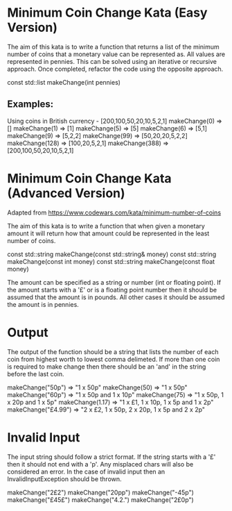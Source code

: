 Minimum Coin Change Kata (Easy Version)
=======================================

The aim of this kata is to write a function that returns a list of the minimum number of coins that
a monetary value can be represented as. All values are represented in pennies. This can be solved
using an iterative or recursive approach. Once completed, refactor the code using the opposite approach.

const std::list<int> makeChange(int pennies)

Examples:
-
Using coins in British currency - [200,100,50,20,10,5,2,1]
makeChange(0) => []
makeChange(1) => [1]
makeChange(5) => [5]
makeChange(6) => [5,1]
makeChange(9) => [5,2,2]
makeChange(99) => [50,20,20,5,2,2]
makeChange(128) => [100,20,5,2,1]
makeChange(388) => [200,100,50,20,10,5,2,1]




Minimum Coin Change Kata (Advanced Version)
===========================================
Adapted from https://www.codewars.com/kata/minimum-number-of-coins

The aim of this kata is to write a function that when given a monetary amount it will return how
that amount could be represented in the least number of coins.

const std::string makeChange(const std::string& money)
const std::string makeChange(const int money)
const std::string makeChange(const float money)

The amount can be specified as a string or number (int or floating point). If the amount starts with
a '£' or is a floating point number then it should be assumed that the amount is in pounds. All other
cases it should be assumed the amount is in pennies.

Output
======
The output of the function should be a string that lists the number of each coin from highest worth
to lowest comma delimeted. If more than one coin is required to make change then there should be an
'and' in the string before the last coin.

makeChange("50p") => "1 x 50p"
makeChange(50) => "1 x 50p"
makeChange("60p") => "1 x 50p and 1 x 10p"
makeChange(75) => "1 x 50p, 1 x 20p and 1 x 5p"
makeChange(1.17) => "1 x £1, 1 x 10p, 1 x 5p and 1 x 2p"
makeChange("£4.99") => "2 x £2, 1 x 50p, 2 x 20p, 1 x 5p and 2 x 2p"

Invalid Input
=============
The input string should follow a strict format. If the string starts with a '£' then it should not end
with a 'p'. Any misplaced chars will also be considered an error. In the case of invalid input then
an InvalidInputException should be thrown.

makeChange("2£2")
makeChange("20pp")
makeChange("-45p")
makeChange("£45£")
makeChange("4.2.")
makeChange("2£0p")
